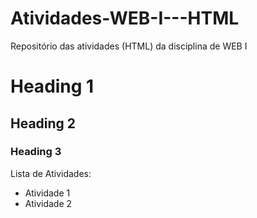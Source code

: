 # Atividades-WEB-I---HTML
Repositório das atividades (HTML) da disciplina de WEB I

# Heading 1
## Heading 2
### Heading 3

Lista de Atividades:
- Atividade 1
- Atividade 2
